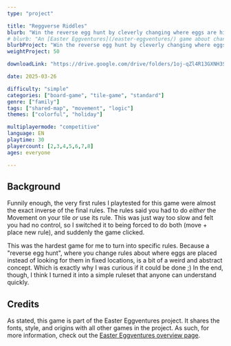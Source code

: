```yaml
---
type: "project"

title: "Reggverse Riddles"
blurb: "Win the reverse egg hunt by cleverly changing where eggs are hidden just before you decide to look."
# blurb: "An [Easter Eggventures](/easter-eggventures/) game about changing the rules that determine where eggs are hidden ... just before you decide to look and collec them."
blurbProject: "Win the reverse egg hunt by cleverly changing where eggs are hidden just before you decide to look."
weightProject: 50

downloadLink: "https://drive.google.com/drive/folders/1oj-qZl4R13GXNH3SY5G2S4GqfM-IxhsH"

date: 2025-03-26

difficulty: "simple"
categories: ["board-game", "tile-game", "standard"]
genre: ["family"]
tags: ["shared-map", "movement", "logic"]
themes: ["colorful", "holiday"]

multiplayermode: "competitive"
language: EN
playtime: 30
playercount: [2,3,4,5,6,7,8]
ages: everyone

---
```


## Background

Funnily enough, the very first rules I playtested for this game were almost the exact inverse of the final rules. The rules said you had to do _either_ the Movement on your tile _or_ use its rule. This was just way too slow and felt you had no control, so I switched it to being forced to do both (move + place new rule), and suddenly the game clicked.

This was the hardest game for me to turn into specific rules. Because a "reverse egg hunt", where you change rules about where eggs are placed instead of looking for them in fixed locations, is a bit of a weird and abstract concept. Which is exactly why I was curious if it could be done ;) In the end, though, I think I turned it into a simple ruleset that anyone can understand quickly.

## Credits

As stated, this game is part of the Easter Eggventures project. It shares the fonts, style, and origins with all other games in the project. As such, for more information, check out the [Easter Eggventures overview page](/easter-eggventures/).